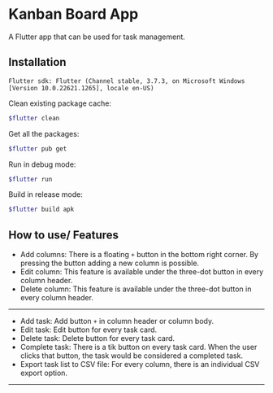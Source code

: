 # Kanban Board App

A Flutter app that can be used for task management.

## Installation
`Flutter sdk: Flutter (Channel stable, 3.7.3, on Microsoft Windows [Version 10.0.22621.1265], locale en-US)`

Clean existing package cache:
```bash
$flutter clean
```
Get all the packages:
```bash
$flutter pub get
```
Run in debug mode:
```bash
$flutter run
```
Build in release mode:
```bash
$flutter build apk
```

## How to use/ Features
- Add columns: There is a floating `+` button in the bottom right corner. By pressing the button adding a new column is possible.
- Edit column: This feature is available under the three-dot button in every column header.
- Delete column: This feature is available under the three-dot button in every column header.
------
- Add task: Add button `+` in column header or column body.
- Edit task: Edit button for every task card.
- Delete task: Delete button for every task card.
- Complete task: There is a tik button on every task card. When the user clicks that button, the task would be considered a completed task.
- Export task list to CSV file: For every column, there is an individual CSV export option.
-----
